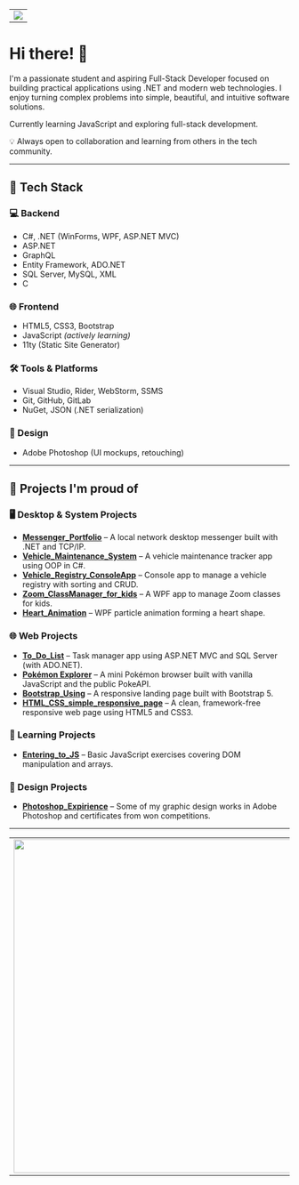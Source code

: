 <table align="center">
  <tr>
    <td>
      <img src="https://github.com/user-attachments/assets/69a2d5bb-7b54-49f9-899d-8d65ebc7bda1"/>
    </td>
  </tr>
</table>

# Hi there! 👋

I'm a passionate student and aspiring Full-Stack Developer focused on building practical applications using .NET and modern web technologies. I enjoy turning complex problems into simple, beautiful, and intuitive software solutions.

Currently learning JavaScript and exploring full-stack development.

💡 Always open to collaboration and learning from others in the tech community.

---

## 🧰 Tech Stack

### 💻 Backend
- C#, .NET (WinForms, WPF, ASP.NET MVC)
- ASP.NET
- GraphQL
- Entity Framework, ADO.NET
- SQL Server, MySQL, XML
- C

### 🌐 Frontend
- HTML5, CSS3, Bootstrap
- JavaScript *(actively learning)*
- 11ty (Static Site Generator)

### 🛠 Tools & Platforms
- Visual Studio, Rider, WebStorm, SSMS
- Git, GitHub, GitLab
- NuGet, JSON (.NET serialization)

### 🎨 Design
- Adobe Photoshop (UI mockups, retouching)
  
---

## 🚀 Projects I'm proud of

### 🖥️ Desktop & System Projects
- **[Messenger_Portfolio](https://github.com/khodakivskiy/Messenger_Portfolio)** – A local network desktop messenger built with .NET and TCP/IP.
- **[Vehicle_Maintenance_System](https://github.com/khodakivskiy/Vehicle_Maintenance_System)** – A vehicle maintenance tracker app using OOP in C#.
- **[Vehicle_Registry_ConsoleApp](https://github.com/khodakivskiy/Vehicle_Registry_ConsoleApp)** – Console app to manage a vehicle registry with sorting and CRUD.
- **[Zoom_ClassManager_for_kids](https://github.com/khodakivskiy/Zoom_ClassManager_for_kids)** – A WPF app to manage Zoom classes for kids.
- **[Heart_Animation](https://github.com/khodakivskiy/Heart_Animation)** – WPF particle animation forming a heart shape.

### 🌐 Web Projects
- **[To_Do_List](https://github.com/khodakivskiy/To_Do_List)** – Task manager app using ASP.NET MVC and SQL Server (with ADO.NET).
- **[Pokémon Explorer](https://github.com/khodakivskiy/Pokemon_Explorer)** – A mini Pokémon browser built with vanilla JavaScript and the public PokeAPI.
- **[Bootstrap_Using](https://github.com/khodakivskiy/Bootstrap_Using)** – A responsive landing page built with Bootstrap 5.
- **[HTML_CSS_simple_responsive_page](https://github.com/khodakivskiy/HTML_CSS_simple_responsive_page)** – A clean, framework-free responsive web page using HTML5 and CSS3.

### 🧪 Learning Projects
- **[Entering_to_JS](https://github.com/khodakivskiy/Entering_to_JS)** – Basic JavaScript exercises covering DOM manipulation and arrays.

### 🎨 Design Projects
- **[Photoshop_Expirience](https://github.com/khodakivskiy/Photoshop_expirience)** – Some of my graphic design works in Adobe Photoshop and certificates from won competitions.

---

<table align="center">
  <tr>
    <td>
      <img src="https://github.com/user-attachments/assets/a33fc77e-f082-48f9-a1c5-1d8cba0aa8b7" width="600" />
    </td>
  </tr>
</table>
